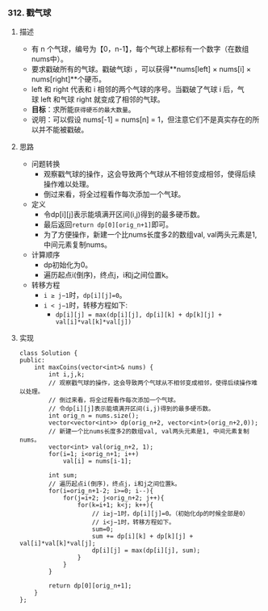 

### 312. 戳气球
1. 描述
    - 有 n 个气球，编号为【0，n-1】，每个气球上都标有一个数字（在数组nums中）。
    - 要求戳破所有的气球。戳破气球i ，可以获得**nums[left] × nums[i] × nums[right]**个硬币。
    - left 和 right 代表和 i 相邻的两个气球的序号。当戳破了气球 i 后，气球 left 和气球 right 就变成了相邻的气球。
    - **目标**：求所能`获得硬币的最大数量`。
    - 说明：可以假设 nums[-1] = nums[n] = 1，但注意它们不是真实存在的所以并不能被戳破。
2. 思路
    * 问题转换
        - 观察戳气球的操作，这会导致两个气球从不相邻变成相邻，使得后续操作难以处理。
        - 倒过来看，将全过程看作每次添加一个气球。
    * 定义
        - 令dp[i][j]表示能填满开区间(i,j)得到的最多硬币数。
        - 最后返回`return dp[0][orig_n+1]`即可。
        - 为了方便操作，新建一个比nums长度多2的数组val, val两头元素是1, 中间元素复制nums。
    * 计算顺序
        - dp初始化为0。
        - 遍历起点i(倒序)，终点j，i和j之间位置k。
    * 转移方程
        - `i ≥ j−1`时，`dp[i][j]=0`。
        - `i < j−1`时，转移方程如下:
            + `dp[i][j] = max(dp[i][j], dp[i][k] + dp[k][j] + val[i]*val[k]*val[j])`


3. 实现
    ```
    class Solution {
    public:
        int maxCoins(vector<int>& nums) {
            int i,j,k;
            // 观察戳气球的操作，这会导致两个气球从不相邻变成相邻，使得后续操作难以处理。
            // 倒过来看，将全过程看作每次添加一个气球。
            // 令dp[i][j]表示能填满开区间(i,j)得到的最多硬币数。
            int orig_n = nums.size();
            vector<vector<int>> dp(orig_n+2, vector<int>(orig_n+2,0));
            // 新建一个比nums长度多2的数组val, val两头元素是1, 中间元素复制nums。
            vector<int> val(orig_n+2, 1);
            for(i=1; i<orig_n+1; i++)
                val[i] = nums[i-1];

            int sum;
            // 遍历起点i(倒序)，终点j，i和j之间位置k。
            for(i=orig_n+1-2; i>=0; i--){
                for(j=i+2; j<orig_n+2; j++){
                    for(k=i+1; k<j; k++){
                        // i≥j−1时，dp[i][j]=0。（初始化dp的时候全部是0）
                        // i<j−1时，转移方程如下。
                        sum=0;
                        sum += dp[i][k] + dp[k][j] + val[i]*val[k]*val[j];
                        dp[i][j] = max(dp[i][j], sum);
                    }
                }
            }

            return dp[0][orig_n+1];
        }
    };
    ```